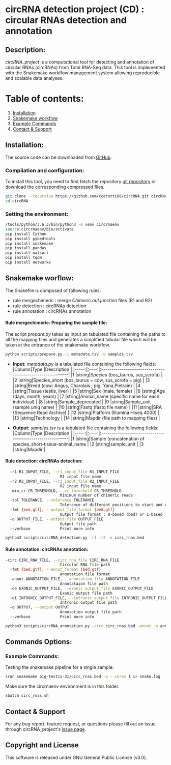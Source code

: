 circRNA detection project (CD) : circular RNAs detection and annotation
===================

## Description:
*circRNA_project* is a computational tool for detecting and annotation of circular RNAs (circRNAs) from Total RNA-Seq data. This tool is implemented with the Snakemake workflow management system allowing reproducible and scalable data analyses. 

# Table of contents:
1. [Installation](#installation)
2. [Snakemake workflow](#snakemake-worflow)
3. [Example Commands](#example-commands)
4. [Contact & Support](#contact)

## Installation:
The source code can be downloaded from [GitHub](https://github.com/ccerutti88/circRNA). 

### Compilation and configuration:
To install this tool, you need to first fetch the repository [git repository](https://github.com/ccerutti88/circRNA) or download the corresponding compressed files. 

```bash
git clone --recursive https://github.com/ccerutti88/circRNA.git circRNA
cd circRNA
```

### Setting the environment:
```bash
/tools/python/3.6.3/bin/python3 -m venv circrnaenv
source circrnaenv/bin/activate
pip install Cython
pip install pybedtools
pip install snakemake
pip install pandas
pip install natsort
pip install tqdm
pip install networkx
```

## Snakemake worflow:

The Snakefile is composed of following rules:
- rule mergechimeric : merge *Chimeric.out.junction* files (R1 and R2)
- rule detection : circRNAs detection
- rule annotation : circRNAs annotation

#### Rule mergechimeric: Preparing the sample file:

The script *prepare.py* takes as input an tabulated file containing the paths to all the mapping files and generates a simplified tabular file which will be taken at the entrance of the snakemake workflow.

```bash
python scripts/prepare.py -i metadata.tsv -o samples.tsv
```

* **Input:** *metadata.py* is a tabulated file containing the following fields:
|Column|Type  |Description                                                |
|-----:|:----:|:----------------------------------------------------------|
|1     |string|Species (bos_taurus, sus_scrofa)                           |
|2     |string|Species_short (bos_taurus = cow, sus_scrofa = pig) 		  |
|3     |string|Breed (cow: Angus, Charolais ; pig: Yana,Pietrain)         |
|4     |string|Tissue (testis, liver)  		                              |
|5     |string|Sex (male, female)				                          |
|6     |string|Age (days, month, years)  					              |
|7     |string|Animal_name (specific name for each individual)            |
|8     |string|Sample_deprecated     				                      |
|9     |string|Sample_unit (sample uniq name)                             |
|10    |string|Fastq (fastq file name)                                    |
|11    |string|SRA (Sequence Read Archive)                                |
|12    |string|Platform (Illumina Hiseq 4000)                             |
|13    |string|Technology   						                      |
|14    |string|Mapdir (file path to mapping files)	                      |

* **Output:** *samples.tsv* is a tabulated file containing the following fields:
|Column|Type  |Description                                                |
|-----:|:----:|:----------------------------------------------------------|
|1     |string|Sample (concatenation of species_short-tissue-animal_name  |
|2     |string|sample_unit 												  |
|3     |string|Mapdir 											          |


#### Rule detection: circRNAs detection:

```bash
  -r1 R1_INPUT_FILE, --r1_input_file R1_INPUT_FILE
                        R1 input file name
  -r2 R2_INPUT_FILE, --r2_input_file R2_INPUT_FILE
                        R2 input file name
  -min_cr CR_THRESHOLD, --cr_threshold CR_THRESHOLD
                        Minimum number of chimeric reads
  -tol TOLERANCE, --tolerance TOLERANCE
                        Tolerance of different positions to start and end
  -fmt {bed,gtf}, --output_file_format {bed,gtf}
                        Output file format : 0-based (bed) or 1-based (gtf)
  -o OUTPUT_FILE, --output_file OUTPUT_FILE
                        Output file path
  --verbose             Print more info
```

```bash
python3 scripts/circRNA_detection.py -r1 -r2 -o circ_rnas.bed
```

#### Rule annotation: circRNAs annotation:

```bash
-circ CIRC_RNA_FILE, --circ_rna_file CIRC_RNA_FILE
                        Circular RNA file path
  -fmt {bed,gtf}, --annot_format {bed,gtf}
                        Annotation file format
  -annot ANNOTATION_FILE, --annotation_file ANNOTATION_FILE
                        Annotataion file path
  -oe EXONIC_OUTPUT_FILE, --exonic_output_file EXONIC_OUTPUT_FILE
                        Exonic output file path
  -oi INTRONIC_OUTPUT_FILE, --intronic_output_file INTRONIC_OUTPUT_FILE
                        Intronic output file path
  -o OUTPUT, --output OUTPUT
                        Annotation output file path
  --verbose             Print more info
```

```bash
python3 scripts/circRNA_annotation.py -circ circ_rnas.bed -annot -o annotation_circRNAs.tsv
```

## Commands Options:

### Example Commands:
Testing the snakemake pipeline for a single sample:

```bash
srun snakemake pig-testis-31/circ_rnas.bed -p --cores 1 &> snake.log
```

<aside class="notice">
Make sure the circrnaenv environment is in this folder.
</aside>

```bash
sbatch circ_rnas.sh
```

## Contact & Support
For any bug report, feature request, or questions please fill out an issue through circRNA_project's [issue page](https://github.com/ccerutti88/circRNA/issues).

## Copyright and License
This software is released under GNU General Public License (v3.0).
